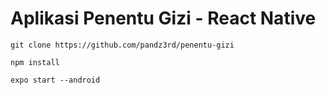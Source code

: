 
# Aplikasi Penentu Gizi - React Native

```
git clone https://github.com/pandz3rd/penentu-gizi
```

```
npm install
```

```
expo start --android
```
